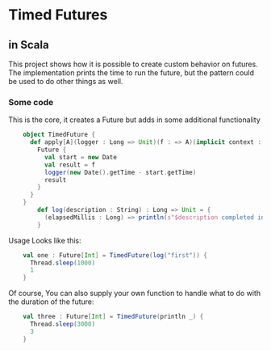 # Timed Futures
## in Scala

This project shows how it is possible to create custom behavior on futures.  The implementation
prints the time to run the future, but the pattern could be used to do other things as well.

### Some code

This is the core, it creates a Future but adds in some additional functionality

```scala
    object TimedFuture {
      def apply[A](logger : Long => Unit)(f : => A)(implicit context : ExecutionContext) : Future[A] = {
        Future {
          val start = new Date
          val result = f
          logger(new Date().getTime - start.getTime)
          result
        }
      }
    }
        def log(description : String) : Long => Unit = {
          (elapsedMillis : Long) => println(s"$description completed in $elapsedMillis milliseconds")
        }
```

Usage Looks like this:

```scala
    val one : Future[Int] = TimedFuture(log("first")) {
      Thread.sleep(1000)
      1
    }
```


Of course, You can also supply your own function to handle what to do with the duration of the future:

```scala
    val three : Future[Int] = TimedFuture(println _) {
      Thread.sleep(3000)
      3
    }
```
